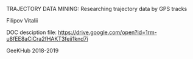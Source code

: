 TRAJECTORY DATA MINING:
Researching  trajectory data by GPS tracks

Filipov Vitalii

DOC desciption file:
https://drive.google.com/open?id=1rm-u8fEE8aCiCra2fHAKT3feji1knd7i

GeeKHub 2018-2019
